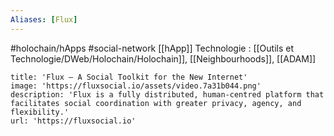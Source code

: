 ```yaml
---
Aliases: [Flux]
---
```

#holochain/hApps 
#social-network
[[hApp]]
Technologie : [[Outils et Technologie/DWeb/Holochain/Holochain]], [[Neighbourhoods]], [[ADAM]]

```embed
title: 'Flux – A Social Toolkit for the New Internet'
image: 'https://fluxsocial.io/assets/video.7a31b044.png'
description: 'Flux is a fully distributed, human-centred platform that facilitates social coordination with greater privacy, agency, and flexibility.'
url: 'https://fluxsocial.io'
```

